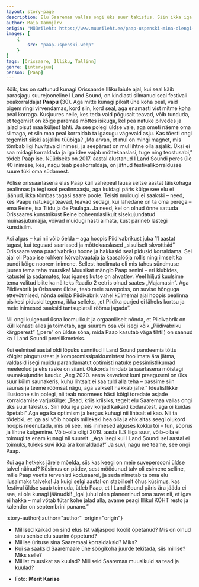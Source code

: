 ```yaml
---
layout: story-page
description: Elu Saaremaa vallas ongi üks suur takistus. Siin ikka iga päev korjad kaikaid kodaratest, aga oi kuidas öpetab!
author: Maia Tammjärv
origin: "Müürileht: https://www.muurileht.ee/paap-uspenski-mina-olengi-suvi/"
images: [
    {
        src: "paap-uspenski.webp"
    }
]
tags: [Orissaare, Illiku, Tallinn]
genre: [intervjuu]
person: [Paap]
---
```


<!-- # {{ $doc.title }} -->


Kõik, kes on sattunud kunagi Orissaarde Illiku laiule ajal, kui seal käib parasjagu suurejooneline I Land Sound, on kindlasti silmanud seal festivali peakorraldajat **Paapu** (30). Aga mitte kunagi pikalt ühe koha peal, vaid pigem ringi virvendamas, kord siin, kord seal, aga enamasti vist mitme koha peal korraga. Kusjuures neile, kes teda vaid põgusalt teavad, võib tunduda, et tegemist on kõige paremas mõttes isikuga, kel pea natuke pilvedes ja jalad pisut maa küljest lahti. Ja see polegi üldse vale, aga ometi näeme oma silmaga, et siin maa peal korraldab ta igasugu vägevaid asju. Kas tõesti ongi tegemist siiski asjaliku tüübiga? „Ma arvan, et mul on mingi magnet, mis tömbab ligi huvitavaid inimesi, ja seepärast on mul lihtne olla asjalik. Üksi ei saa midagi korraldada ja iga idee vajab möttekaaslasi, tuge ning teostusabi,” tõdeb Paap ise. Nüüdseks on 2017. aastal alustanud I Land Soundi peres üle 40 inimese, kes, nagu teab peakorraldaja, on jätnud festivalikorraldusse suure tüki oma südamest.

Põlise orissaarlasena elas Paap küll vahepeal lausa seitse aastat täiskohaga pealinnas ja tegi seal pealinnaasju, aga kuidagi päris külge see elu ei jäänud, ikka tõmbas tagasi saare poole. Teisiti muidugi ei saakski – need, kes Paapu natukegi teavad, teavad sedagi, kui lähedane on ta oma perega – ema Reine, isa Tiidu ja õe Paulaga. Ja need, kel on olnud õnne sattuda Orissaares kunstnikust Reine boheemlaslikult sisekujundatud muinasjutumajja, võivad muidugi hästi aimata, kust pärineb lastegi kunstisilm.

Asi algas – kui nii võib öelda – aga hoopis Piidivabrikust juba 11 aastat tagasi, kui tegusad saarlased ja mõttekaaslased „sisuliselt skvottisid” Orissaare vana paadivabriku hoone ja hakkasid seal pidusid korraldama. Sel ajal oli Paap ise rohkem kõrvaltvaataja ja kaasalööja rollis ning ilmselt ka pundi kõige noorem inimene. Sellest hoolimata oli mis tahes sündmuse juures tema teha muusika! Muusikat mängib Paap senini – eri klubides, katustel ja sadamates, kus iganes kutse on ahvatlev. Veel hiljuti kuulsime tema valitud biite ka näiteks Raadio 2 eetris olnud saates „Majamasin”. Aga Piidivabrik ja Orissaare üldse, teab meie suvepoiss, on suvise hõnguga ettevõtmised, nõnda seilab Piidivabrik vahel külmemal ajal hoopis pealinna pisikesi pidusid tegema, ikka selleks, „et Piidika purjed ei läheks kortsu ja meie inimesed saaksid tantsuplatsil röömu jagada”.

Nii ongi kulgenud üsna loomulikult ja orgaaniliselt nõnda, et Piidivabrik on küll kenasti alles ja toimetab, aga suurem osa või isegi kõik „Piidivabriku kärgperest” („pere” on üldse sõna, mida Paap kasutab väga tihti!) on saanud ka I Land Soundi pereliikmeteks.

Kui eelmisel aastal oldi lõpuks sunnitud I Land Sound pandeemia tõttu kõigist pingutustest ja kompromissipakkumistest hoolimata ära jätma, valdasid isegi muidu parandamatut optimisti natuke pessimistlikumad meeleolud ja eks raske on siiani. Olukorda hindab ta saarlasena mõistagi saunakujundite kaudu: „Aeg 2020. aasta kevadest kuni praeguseni on üks suur külm saunakeris, kuhu lihtsalt ei saa tuld alla teha – passime siin saunas ja teeme röömsat nägu, aga vaikselt hakkab jahe.” Idealistlikke illusioone siin polegi, nii teab noormees hästi kõigi toredate asjade korraldamise varjukülge: „Tead, kriis kriisiks, tegelt elu Saaremaa vallas ongi üks suur takistus. Siin ikka iga päev korjad kaikaid kodaratest, aga oi kuidas öpetab!” Aga ega ka optimism ja kergus kuhugi nii lihtsalt ei kao. Nii ta tõdebki, et iga asi võib hoopis millekski hea olla ja ehk aitas seegi olukord hoopis meenutada, mis oli see, mis inimesed alguses kokku tõi – fun, sõprus ja lihtne kulgemine. Võib-olla oligi 2019. aasta ILS liiga suur, võib-olla ei toimugi ta enam kunagi nii suurelt. „Aga isegi kui I Land Soundi sel aastal ei toimuks, tuleks suvi ikka ära korraldada!” Ja suvi, nagu me teame, see ongi Paap.

Kui aga hetkeks järele mõelda, siis kas keegi on meie suvepersooni üldse talvel näinud? Küsimus on pädev, sest möödunud talv oli esimene selline, mille Paap veetis tervenisti kodusaarel, ja seda nimetab ta oma elu ilusaimaks talveks! Ja kuigi selgi aastal on stabiilselt õhus küsimus, kas festival üldse saab toimuda, ütleb Paap, et I Land Sound päris ära jääda ei saa, ei ole kunagi jäänudki! „Igal juhul olen planeerinud oma suve nii, et igav ei hakka – mul vötab tütar kohe jalad alla, avame peagi Illikul KÖHT resto ja kalender on septembrini punane.”




:story-author{:author="author" :origin="origin"}

<details-wrapper summary="Mis mõtted tekkisid?">

- Millised kaikad on sind elus (st väljaspool kooli) õpetanud? Mis on olnud sinu senise elu suurim õppetund?
- Millise ürituse sina Saaremaal korraldaksid? Miks?
- Kui sa saaksid Saaremaale ühe söögikoha juurde tekitada, siis millise? Miks selle?
- Millist muusikat sa kuulad? Milliseid Saaremaa muusikuid sa tead ja kuulad?

</details-wrapper>


<details-wrapper summary="Allikad" class="text-sm" icon="icon-park-outline:document-folder">

- Foto: **Merit Karise**

</details-wrapper>